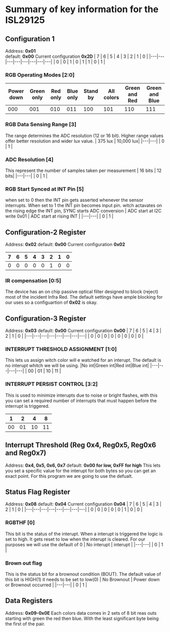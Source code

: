 # Summary of key information for the ISL29125

## Configuration 1
Address: **0x01**   
default: **0x00**
Current configuration **0x2D**
| 7 | 6 | 5 | 4 | 3 | 2 | 1 | 0 |
|---|---|---|---|---|---|---|---|
| 0 | 0 | 1 | 0 | 1 | 1 | 0 | 1 |

### RGB Operating Modes [2:0] 

| Power down | Green only | Red only | Blue only | Stand by | All colors | Green and Red | Green and Blue |
|---|---|---|---|---|---|---|---|
| 000 | 001 | 010 | 011 | 100 | 101 | 110 | 111 |

### RGB Data Sensing Range [3]
The range determines the ADC resolution (12 or 16 bit). Higher
range values offer better resolution and wider lux value.
| 375 lux | 10,000 lux|
|---|---|
| 0 | 1 |

### ADC Resolution [4]
This represent the number of samples taken per measurement 
| 16 bits | 12 bits|
|---|---|
| 0 | 1 |

### RGB Start Synced at INT Pin [5]
when set to 0 then the INT pin gets asserted whenever the sensor interrupts. When set to 1 the INT pin becomes input pin. witch actavates on the rising edge the INT pin, SYNC starts ADC conversion
| ADC start at I2C write 0x01 | ADC start at rising INT |
|---|---|
| 0 | 1 |

## Configuration-2 Register 
Address: **0x02**
default: **0x00**
Current configuration **0x02**

| 7 | 6 | 5 | 4 | 3 | 2 | 1 | 0 |
|---|---|---|---|---|---|---|---|
| 0 | 0 | 0 | 0 | 0 | 1 | 0 | 0 |
### IR compensation [0:5]
The device has an on chip passive optical filter designed to block (reject) most of the incident Infra Red.
The default settings have ample blocking for our uses so a configuartion of **0x02** is okay.

## Configuration-3 Register 
Address: **0x03**
default: **0x00**
Current configuration **0x00**
| 7 | 6 | 5 | 4 | 3 | 2 | 1 | 0 |
|---|---|---|---|---|---|---|---|
| 0 | 0 | 0 | 0 | 0 | 0 | 0 | 0 |

### INTERRUPT THRESHOLD ASSIGNMENT [1:0]
This lets us assign witch color will  e watched for an interupt.
The default is no interupt whitch we will be using.
|No int|Green int|Red int|Blue int|
|---|---|---|---|
| 00 | 01 | 10 | 11 |

### INTERRUPT PERSIST CONTROL [3:2]
This is used to minimize interupts due to noise or bright flashes, with this you can set a required number of interrupts that must happen
before the interrupt is triggered.

|1|2|4|8|
|---|---|---|---|
| 00 | 01 | 10 | 11 |

## Interrupt Threshold (Reg 0x4, Reg0x5, Reg0x6 and Reg0x7)
Address: **0x4, 0x5, 0x6, 0x7**
default: **0x00 for low, 0xFF for high**
This lets you set a specific value for the interupt for both bytes so you can get an exact point. For this program we are going to use the defualt.

## Status Flag Register
Address: **0x08**
default: **0x04**
Current configuration **0x04**
| 7 | 6 | 5 | 4 | 3 | 2 | 1 | 0 |
|---|---|---|---|---|---|---|---|
| 0 | 0 | 0 | 0 | 0 | 1 | 0 | 0 |

### RGBTHF [0]
This bit is the status of the interupt. When a interupt is triggered the logic is set to high. It gets reset to low when the interupt is cleared. For our purposes we will use the default of 0
| No interupt | interupt |
|---|---|
| 0 | 1 |

### Brown out flag
This is the status bit for a brownout condition (BOUT). The default value of this bit is HIGH(1) it needs to be set to low(0)
|  No Brownout | Power down or Brownout occurred |
|---|---|
| 0 | 1 |

## Data Registers
Address: **0x09-0x0E**
Each colors data comes in 2 sets of 8 bit reas outs starting with green the red then blue. With the least significant byte being the first of the pair.
